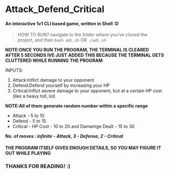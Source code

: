 # Attack_Defend_Critical
#### An interactive 1v1 CLI based game, written in Shell :D

> HOW TO RUN? navigate to the folder where you've cloned the project, and then `bash adc.sh` OR `./adc.sh`

**NOTE:ONCE YOU RUN THE PROGRAM, THE TERMINAL IS CLEARED AFTER 5 SECONDS
IVE JUST ADDED THIS BECAUSE THE TERMINAL GETS CLUTTERED WHILE RUNNING THE PROGRAM**

INPUTS:
1. Attack:Inflict damage to your opponent
2. Defend:Defend yourself by increasing your HP
3. Critical:Inflict severe damage to your opponent, but at a certain HP cost (like a heavy toll, lol)

**NOTE:All of them generate random number within a specific range**

- Attack - 5 to 10
- Defend - 5 to 15
- Critical - HP Cost - 10 to 20 and Damamge Dealt - 15 to 30

**No. of moves : *infinite - Attack, 3 - Defense, 2 - Critical***

#### THE PROGRAM ITSELF GIVES ENOUGH DETAILS, SO YOU MAY FIGURE IT OUT WHILE PLAYING

### THANKS FOR READING! :)
